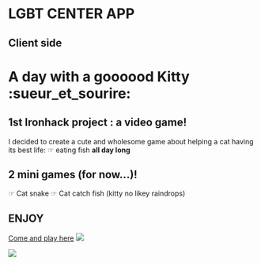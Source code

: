 # LGBT CENTER APP

## Client side 

# A day with a goooood Kitty  :sueur_et_sourire:


## 1st Ironhack project : a video game!
I decided to create a cute and wholesome game about helping a cat having its best life: 
☞ eating fish **all day long**
## 2 mini games (for now...)!
☞ Cat snake
☞ Cat catch fish (kitty no likey raindrops)
## ENJOY
[Come and play here](https://ronronscelestes.github.io/dayInCatLife/)
![](https://media4.giphy.com/media/4XnL30fhVarrG/giphy.gif?cid=ecf05e47xlvmln4k34f9l0d8iu5lkw8ftdvd6cy0yrs0w5wb&rid=giphy.gif)

![](https://www.dropbox.com/s/tx98xphub53nwfk/tetris-3.png?raw=1)

